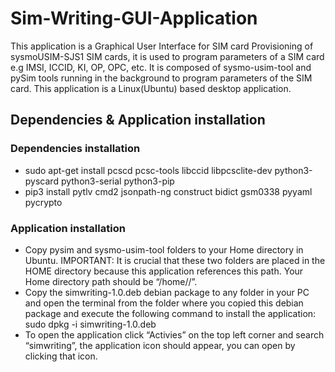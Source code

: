 # Sim-Writing-GUI-Application
This application is a Graphical User Interface for SIM card Provisioning of  sysmoUSIM-SJS1 SIM cards, it is used to program parameters of a SIM card e.g  IMSI, ICCID, KI, OP, OPC, etc. It is composed of sysmo-usim-tool and pySim tools  running in the background to program parameters of the SIM card. This application is a Linux(Ubuntu) based desktop application.
## Dependencies & Application installation
### Dependencies installation
* sudo apt-get install pcscd pcsc-tools libccid libpcsclite-dev python3-pyscard python3-serial python3-pip
* pip3 install pytlv cmd2 jsonpath-ng construct bidict gsm0338 pyyaml pycrypto
### Application installation
* Copy pysim and sysmo-usim-tool folders to your Home directory in Ubuntu. IMPORTANT: It is crucial that these two folders are placed in the HOME directory because this application references this path. Your Home directory path should be “/home/<your-username>/”.
* Copy the simwriting-1.0.deb debian package to any folder in your PC and open the terminal from the folder where you copied this debian package and execute the following command to install the application: sudo dpkg -i simwriting-1.0.deb
* To open the application click “Activies” on the top left corner and search “simwriting”, the application icon should appear, you can open by clicking that icon.
